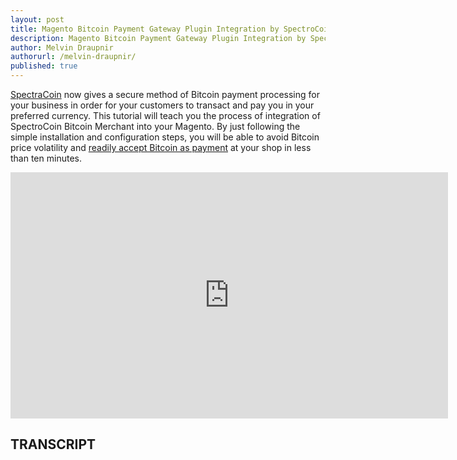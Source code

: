 ```yaml
---
layout: post
title: Magento Bitcoin Payment Gateway Plugin Integration by SpectroCoin
description: Magento Bitcoin Payment Gateway Plugin Integration by SpectroCoin
author: Melvin Draupnir
authorurl: /melvin-draupnir/
published: true
---
```


<p><a href="/spectrocoin/">SpectraCoin</a> now gives a secure method of Bitcoin payment processing for your business in order for your customers to transact and pay you in your preferred currency.  This tutorial will teach you the process of integration of SpectroCoin Bitcoin Merchant into your Magento. By just following the simple installation and configuration steps, you will be able to avoid Bitcoin price volatility and <a href="http://geni.us/spectrocoin">readily accept Bitcoin as payment</a> at your shop in less than ten minutes.</p>

<center><iframe width="700" height="394" src="https://www.youtube.com/embed/gfb9U4ySfRk" frameborder="0" allowfullscreen></iframe></center>

<h2>TRANSCRIPT</h2>
